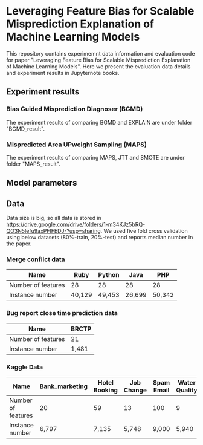 # Leveraging Feature Bias for Scalable Misprediction Explanation of Machine Learning Models
This repository contains experimemnt data information and evaluation code for paper "Leveraging Feature Bias for Scalable Misprediction Explanation of Machine Learning Models". Here we present the evaluation data details and experiment results in Jupyternote books.

## Experiment results
### Bias Guided Misprediction Diagnoser (BGMD) 
The experiment results of comparing BGMD and EXPLAIN are under folder "BGMD_result".

### Mispredicted Area UPweight Sampling (MAPS)
The experiment results of comparing MAPS, JTT and SMOTE are under folder "MAPS_result".

## Model parameters



## Data
Data size is big, so all data is stored in https://drive.google.com/drive/folders/1-m34KJz5bRQ-QO3N5lefu9axPFlFEDJ-?usp=sharing. We used five fold cross validation using below datasets (80%-train, 20%-test) and reports median number in the paper.

### Merge conflict data

| Name               | Ruby | Python | Java | PHP |
|--------------------|----------------|---------------|------------|------------|
| Number of features |      28        |       28      |     28     |   28       |         
| Instance number    |       40,129   |       49,453  | 26,699     |      50,342  |             

### Bug report close time prediction data

| Name               | BRCTP |
|--------------------|-------|
| Number of features |   21  |
| Instance number    |  1,481|

### Kaggle Data
| Name               | Bank_marketing | Hotel Booking | Job Change | Spam Email | Water Quality |
|--------------------|----------------|---------------|------------|------------|---------------|
| Number of features |      20        |    59         | 13         |   100      |       9       |
| Instance number    |        6,797   |      7,135    |   5,748    |    9,000   |       5,940   |




